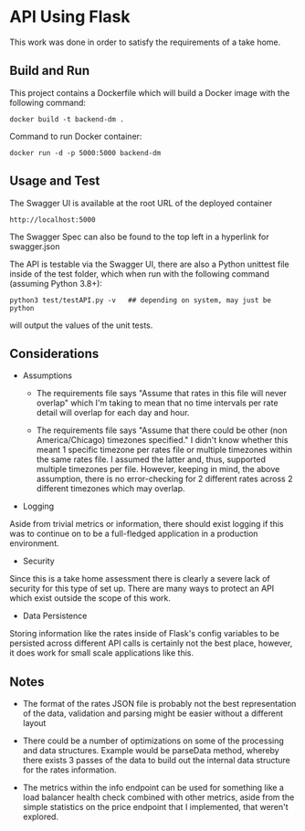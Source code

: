 # API Using Flask

This work was done in order to satisfy the requirements of a take home. 

## Build and Run

This project contains a Dockerfile which will build a Docker image with the following command:
```
docker build -t backend-dm .
```

Command to run Docker container:
```
docker run -d -p 5000:5000 backend-dm
```

## Usage and Test

The Swagger UI is available at the root URL of the deployed container 
```
http://localhost:5000
```
The Swagger Spec can also be found to the top left in a hyperlink for swagger.json

The API is testable via the Swagger UI, there are also a Python unittest file inside of the test folder, which when run with the following command (assuming Python 3.8+):
```
python3 test/testAPI.py -v   ## depending on system, may just be python
```
will output the values of the unit tests.

## Considerations

- Assumptions

  - The requirements file says "Assume that rates in this file will never overlap" which I'm taking to mean that no time intervals per rate detail will overlap for each day and hour.

  - The requirements file says "Assume that there could be other (non America/Chicago) timezones specified." I didn't know whether this meant 1 specific timezone per rates file or multiple timezones within the same rates file. I assumed the latter and, thus, supported multiple timezones per file. However, keeping in mind, the above assumption, there is no error-checking for 2 different rates across 2 different timezones which may overlap.

- Logging

Aside from trivial metrics or information, there should exist logging if this was to continue on to be a full-fledged application in a production environment.

- Security

Since this is a take home assessment there is clearly a severe lack of security for this type of set up. There are many ways to protect an API which exist outside the scope of this work. 

- Data Persistence 

Storing information like the rates inside of Flask's config variables to be persisted across different API calls is certainly not the best place, however, it does work for small scale applications like this.

## Notes

- The format of the rates JSON file is probably not the best representation of the data,
validation and parsing might be easier without a different layout

- There could be a number of optimizations on some of the processing and data structures. Example would be parseData method, whereby there exists 3 passes of the data to build out the internal data structure for the rates information. 

- The metrics within the info endpoint can be used for something like a load balancer health check combined with other metrics, aside from the simple statistics on the price endpoint that I implemented, that weren't explored.